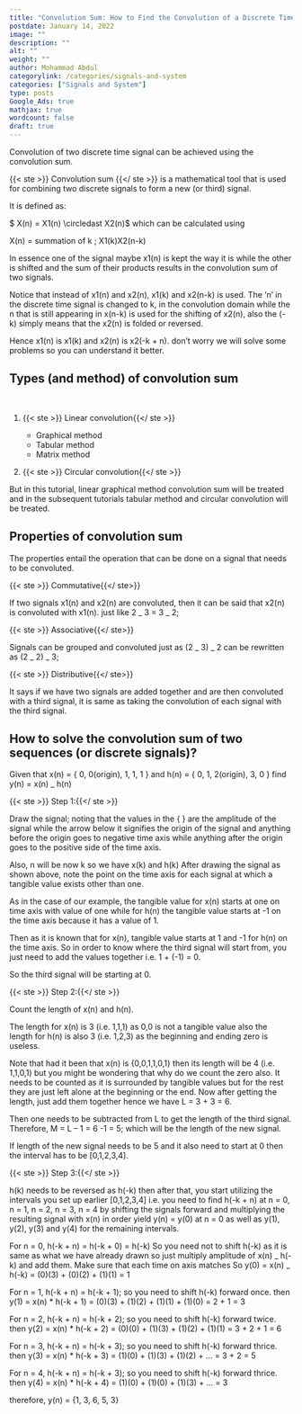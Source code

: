 ```yaml
---
title: "Convolution Sum: How to Find the Convolution of a Discrete Time Signals with Solved Example"
postdate: January 14, 2022
image: ""
description: ""
alt: ""
weight: ""
author: Mohammad Abdul
categorylink: /categories/signals-and-system
categories: ["Signals and System"]
type: posts
Google_Ads: true
mathjax: true
wordcount: false
draft: true
---
```


Convolution of two discrete time signal can be achieved using the convolution sum.

{{< ste >}} Convolution sum {{</ ste >}} is a mathematical tool that is used for combining two discrete signals to form a new (or third) signal.

It is defined as:

$ X(n) = X1(n) \circledast X2(n)$ which can be calculated using

X(n) = summation of k ; X1(k)X2(n-k)

In essence one of the signal maybe x1(n) is kept the way it is while the other is shifted and the sum of their products results in the convolution sum of two signals.

Notice that instead of x1(n) and x2(n), x1(k) and x2(n-k) is used. The ‘n’ in the discrete time signal is changed to k, in the convolution domain while the n that is still appearing in x(n-k) is used for the shifting of x2(n), also the (-k) simply means that the x2(n) is folded or reversed.

Hence x1(n) is x1(k) and x2(n) is x2(-k + n). don’t worry we will solve some problems so you can understand it better.

## Types (and method) of convolution sum

<br>

1.  {{< ste >}} Linear convolution{{</ ste >}}

    <ul class="ul-in-post">
    <li>Graphical method</li>
    <li>Tabular method</li>
    <li>Matrix method</li>
    </ul>

2.  {{< ste >}} Circular convolution{{</ ste >}}
    <br>

But in this tutorial, linear graphical method convolution sum will be treated and in the subsequent tutorials tabular method and circular convolution will be treated.

## Properties of convolution sum

The properties entail the operation that can be done on a signal that needs to be convoluted.

{{< ste >}} Commutative{{</ ste>}}
<br>

If two signals x1(n) and x2(n) are convoluted, then it can be said that x2(n) is convoluted with x1(n). just like 2 _ 3 = 3 _ 2;

{{< ste >}} Associative{{</ ste>}}
<br>

Signals can be grouped and convoluted just as (2 _ 3) _ 2 can be rewritten as (2 _ 2) _ 3;

{{< ste >}} Distributive{{</ ste>}}
<br>

It says if we have two signals are added together and are then convoluted with a third signal, it is same as taking the convolution of each signal with the third signal.

## How to solve the convolution sum of two sequences (or discrete signals)?

Given that x(n) = { 0, 0(origin), 1, 1, 1 } and h(n) = { 0, 1, 2(origin), 3, 0 } find y(n) = x(n) \_ h(n)

{{< ste >}} Step 1:{{</ ste >}}
<br>

Draw the signal; noting that the values in the { } are the amplitude of the signal while the arrow below it signifies the origin of the signal and anything before the origin goes to negative time axis while anything after the origin goes to the positive side of the time axis.

Also, n will be now k so we have x(k) and h(k)
After drawing the signal as shown above, note the point on the time axis for each signal at which a tangible value exists other than one.

As in the case of our example, the tangible value for x(n) starts at one on time axis with value of one while for h(n) the tangible value starts at -1 on the time axis because it has a value of 1.

Then as it is known that for x(n), tangible value starts at 1 and -1 for h(n) on the time axis. So in order to know where the third signal will start from, you just need to add the values together i.e. 1 + (-1) = 0.

So the third signal will be starting at 0.

{{< ste >}} Step 2:{{</ ste >}}
<br>

Count the length of x(n) and h(n).

The length for x(n) is 3 (i.e. 1,1,1) as 0,0 is not a tangible value also the length for h(n) is also 3 (i.e. 1,2,3) as the beginning and ending zero is useless.

Note that had it been that x(n) is {0,0,1,1,0,1} then its length will be 4 (i.e. 1,1,0,1) but you might be wondering that why do we count the zero also. It needs to be counted as it is surrounded by tangible values but for the rest they are just left alone at the beginning or the end.
Now after getting the length, just add them together hence we have L = 3 + 3 = 6.

Then one needs to be subtracted from L to get the length of the third signal. Therefore, M = L – 1 = 6 -1 = 5; which will be the length of the new signal.

If length of the new signal needs to be 5 and it also need to start at 0 then the interval has to be [0,1,2,3,4].

{{< ste >}} Step 3:{{</ ste >}}
<br>

h(k) needs to be reversed as h(-k) then after that, you start utilizing the intervals you set up earlier [0,1,2,3,4] i.e. you need to find h(-k + n) at n = 0, n = 1, n = 2, n = 3, n = 4 by shifting the signals forward and multiplying the resulting signal with x(n) in order yield y(n) = y(0) at n = 0 as well as y(1), y(2), y(3) and y(4) for the remaining intervals.

For n = 0, h(-k + n) = h(-k + 0) = h(-k)
So you need not to shift h(-k) as it is same as what we have already drawn so just multiply amplitude of x(n) \_ h(-k) and add them. Make sure that each time on axis matches
So y(0) = x(n) \_ h(-k) = (0)(3) + (0)(2) + (1)(1) = 1

For n = 1, h(-k + n) = h(-k + 1); so you need to shift h(-k) forward once.
then y(1) = x(n) \* h(-k + 1) = (0)(3) + (1)(2) + (1)(1) + (1)(0) = 2 + 1 = 3

For n = 2, h(-k + n) = h(-k + 2); so you need to shift h(-k) forward twice.
then y(2) = x(n) \* h(-k + 2) = (0)(0) + (1)(3) + (1)(2) + (1)(1) = 3 + 2 + 1 = 6

For n = 3, h(-k + n) = h(-k + 3); so you need to shift h(-k) forward thrice.
then y(3) = x(n) \* h(-k + 3) = (1)(0) + (1)(3) + (1)(2) + … = 3 + 2 = 5

For n = 4, h(-k + n) = h(-k + 3); so you need to shift h(-k) forward thrice.
then y(4) = x(n) \* h(-k + 4) = (1)(0) + (1)(0) + (1)(3) + … = 3

therefore, y(n) = {1, 3, 6, 5, 3}
